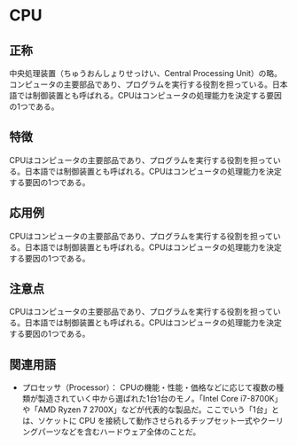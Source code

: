 

# CPU
## 正称
中央処理装置（ちゅうおんしょりせっけい、Central Processing Unit）の略。コンピュータの主要部品であり、プログラムを実行する役割を担っている。日本語では制御装置とも呼ばれる。CPUはコンピュータの処理能力を決定する要因の1つである。
## 特徴
CPUはコンピュータの主要部品であり、プログラムを実行する役割を担っている。日本語では制御装置とも呼ばれる。CPUはコンピュータの処理能力を決定する要因の1つである。
## 応用例
CPUはコンピュータの主要部品であり、プログラムを実行する役割を担っている。日本語では制御装置とも呼ばれる。CPUはコンピュータの処理能力を決定する要因の1つである。
## 注意点
CPUはコンピュータの主要部品であり、プログラムを実行する役割を担っている。日本語では制御装置とも呼ばれる。CPUはコンピュータの処理能力を決定する要因の1つである。
## 関連用語
- プロセッサ（Processor）： CPUの機能・性能・価格などに応じて複数の種類が製造されていく中から選ばれた1台1台のモノ。「Intel Core i7-8700K」や「AMD Ryzen 7 2700X」などが代表的な製品だ。ここでいう「1台」とは、ソケットに CPU を接続して動作させられるチップセット一式やクーリングパーツなどを含むハードウェア全体のことだ。